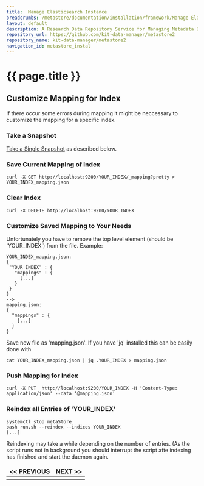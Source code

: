 ```yaml
---
title:  Manage Elasticsearch Instance
breadcrumbs: /metastore/documentation/installation/framework/Manage Elastic
layout: default
description: A Research Data Repository Service for Managing Metadata Documents based on JSON or XML.
repository_url: https://github.com/kit-data-manager/metastore2
repository_name: kit-data-manager/metastore2
navigation_id: metastore_instal
---
```


# {{ page.title }} 

## Customize Mapping for Index
If there occur some errors during mapping it might be neccessary to customize the mapping for a specific index.
### Take a Snapshot
[Take a Single Snapshot](backup-metastore.html#take-a-single-snapshot) as described below.
### Save Current Mapping of Index

```
curl -X GET http://localhost:9200/YOUR_INDEX/_mapping?pretty > YOUR_INDEX_mapping.json

```
### Clear Index
```
curl -X DELETE http://localhost:9200/YOUR_INDEX
```
### Customize Saved Mapping to Your Needs
Unfortunately you have to remove the top level element (should be 'YOUR_INDEX') from the file.
Example: 
```
YOUR_INDEX_mapping.json:
{
 "YOUR_INDEX" : {
   "mappings" : {
     [...]
   }
 }
}
--> 
mapping.json:
{
  "mappings" : {
    [...]
  }
}
```
Save new file as 'mapping.json'.
If you have 'jq' installed this can be easily done with 
```
cat YOUR_INDEX_mapping.json | jq .YOUR_INDEX > mapping.json
```
### Push Mapping for Index
```
curl -X PUT  http://localhost:9200/YOUR_INDEX -H 'Content-Type: application/json' --data '@mapping.json'
```
### Reindex all Entries of 'YOUR_INDEX'
```
systemctl stop metaStore 
bash run.sh --reindex --indices YOUR_INDEX
[...]
```
Reindexing may take a while depending on the number of entries.
(As the script runs not in background you should interrupt the script afte indexing has finished and start the daemon again. 


<style>
td, th {
   border: none!important;
}
</style>
|  [<< PREVIOUS](setup-elasticsearch.html)|[NEXT >>](setup-rabbitMq.html)|
|:----|----:|
| | |
